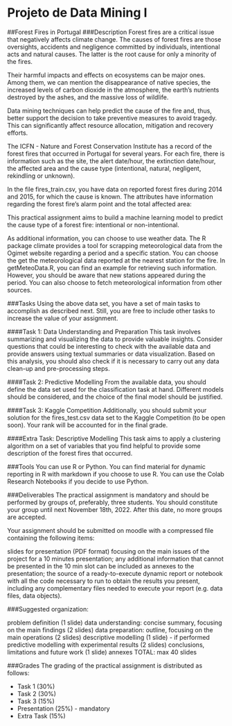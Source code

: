 # Projeto de Data Mining I 

##Forest Fires in Portugal
###Description
Forest fires are a critical issue that negatively affects climate change. The causes of forest fires are those oversights, accidents and negligence committed by individuals, intentional acts and natural causes. The latter is the root cause for only a minority of the fires.

Their harmful impacts and effects on ecosystems can be major ones. Among them, we can mention the disappearance of native species,  the increased levels of carbon dioxide in the atmosphere, the earth’s nutrients destroyed by the ashes, and the massive loss of wildlife. 

Data mining techniques can help predict the cause of the fire and, thus, better support the decision to take preventive measures to avoid tragedy. This can significantly affect resource allocation, mitigation and recovery efforts. 

The ICFN - Nature and Forest Conservation Institute has a record of the forest fires that occurred in Portugal for several years. For each fire, there is information such as the site, the alert date/hour, the extinction date/hour, the affected area and the cause type (intentional, natural, negligent, rekindling or unknown).

In the file fires_train.csv, you have data on reported forest fires during 2014 and 2015, for which the cause is known. The attributes have information regarding the forest fire’s alarm point and the total affected area:

This practical assignment aims to build a machine learning model to predict the cause type of a forest fire: intentional or non-intentional.

As additional information, you can choose to use weather data. The R package climate provides a tool for scrapping meteorological data from the Ogimet website regarding a period and a specific station. You can choose the get the meteorological data reported at the nearest station for the fire. In getMeteoData.R, you can find an example for retrieving such information. However, you should be aware that new stations appeared during the period. You can also choose to fetch meteorological information from other sources.

###Tasks
Using the above data set, you have a set of main tasks to accomplish as described next. Still, you are free to include other tasks to increase the value of your assignment.  

####Task 1: Data Understanding and Preparation
This task involves summarizing and visualizing the data to provide valuable insights. Consider questions that could be interesting to check with the available data and provide answers using textual summaries or data visualization. Based on this analysis, you should also check if it is necessary to carry out any data clean-up and pre-processing steps.

####Task 2: Predictive Modelling
From the available data, you should define the data set used for the classification task at hand. Different models should be considered, and the choice of the final model should be justified. 

####Task 3: Kaggle Competition
Additionally, you should submit your solution for the fires_test.csv data set to the Kaggle Competition (to be open soon). Your rank will be accounted for in the final grade. 

####Extra Task: Descriptive Modelling
This task aims to apply a clustering algorithm on a set of variables that you find helpful to provide some description of the forest fires that occurred. 


###Tools
You can use R or Python. You can find material for dynamic reporting in R with markdown if you choose to use R. You can use the Colab Research Notebooks if you decide to use Python. 


###Deliverables
The practical assignment is mandatory and should be performed by groups of, preferably, three students. You should constitute your group until next November 18th, 2022. After this date, no more groups are accepted.

Your assignment should be submitted on moodle with a compressed file containing the following items:

slides for presentation (PDF format) focusing on the main issues of the project for a 10 minutes presentation; any additional information that cannot be presented in the 10 min slot can be included as annexes to the presentation;
the source of a ready-to-execute dynamic report or notebook with all the code necessary to run to obtain the results you present, including any complementary files needed to execute your report (e.g. data files, data objects).

###Suggested organization:

problem definition (1 slide)
data understanding:  concise summary, focusing on the main findings (2 slides)
data preparation: outline, focusing on the main operations  (2 slides)
descriptive modelling (1 slide) - if performed
predictive modelling with experimental results (2 slides)
conclusions, limitations and future work (1 slide)
annexes
TOTAL: max 40 slides

###Grades
The grading of the practical assignment is distributed as follows: 
- Task 1 (30%)
- Task 2 (30%)
- Task 3 (15%)
- Presentation (25%) - mandatory 
- Extra Task  (15%)


